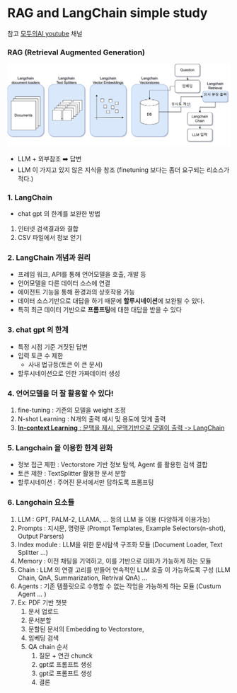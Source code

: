 # RAG and LangChain simple study
참고 [모두의AI youtube](https://www.youtube.com/@AI-km1yn) 채널
### RAG (Retrieval Augmented Generation)
![RAG](img/Langchain_retrieval.png)
- LLM + 외부참조 ➡️ 답변
- LLM 이 가지고 있지 않은 지식을 참조 (finetuning 보다는 좀더 요구되는 리소스가 적다.)

### 1. LangChain
- chat gpt 의 한계를 보완한 방법
1. 인터넷 검색결과와 결합
2. CSV 파일에서 정보 얻기

### 2. LangChain 개념과 원리
- 프레임 워크, API를 통해 언어모델을 호출, 개발 등
- 언어모델을 다른 데이터 소스에 연결
- 에이전트 기능을 통해 환경과의 상호작용 가능
- 데이터 소스기반으로 대답을 하기 때문에 **할루시네이션**에 보완될 수 있다.
- 특히 최근 데이터 기반으로 **프롬프팅**에 대한 대답을 받을 수 있다

### 3. chat gpt 의 한계
- 특정 시점 기준 거짓된 답변
- 입력 토큰 수 제한
    - 사내 법규등(토큰 이 큰 문서)
- 할루시네이션으로 인한 가짜데이터 생성

### 4. 언어모델을 더 잘 활용할 수 있다!
1. fine-tuning : 기존의 모델을 weight 조정
2. N-shot Learning : N개의 출력 예시 및 용도에 맞게 출력
3. <u>**In-context Learning** : 문맥을 제시, 문맥기반으로 모델이 출력 -> LangChain</u>

### 5. Langchain 을 이용한 한계 완화
- 정보 접근 제한 : Vectorstore 기반 정보 탐색, Agent 를 활용한 검색 결합
- 토큰 제한 : TextSplitter 활용한 문서 분할
- 할루시네이션 : 주어진 문서에서만 답하도록 프롬프팅

### 6. Langchain 요소들
1. LLM : GPT, PALM-2, LLAMA, ... 등의 LLM 을 이용 (다양하게 이용가능)
2. Prompts : 지시문, 명령문 (Prompt Templates, Example Selectors(n-shot), Output Parsers)
3. Index module : LLM을 위한 문서탐색 구조화 모듈 (Document Loader, Text Splitter ...)
4. Memory : 이전 채팅을 기억하고, 이를 기반으로 대화가 가능하게 하는 모듈
5. Chain : LLM 의 연결 고리를 만들어 연속적인 LLM 호출 이 가능하도록 구성 (LLM Chain, QnA, Summarization, Retrival QnA) ...
6. Agents : 기존 템플릿으로 수행할 수 없는 작업을 가능하게 하는 모듈 (Custum Agent ... )
7. Ex: PDF 기반 챗봇
    1. 문서 업로드
    2. 문서분할
    3. 문할된 문서의 Embedding to Vectorstore, 
    4. 임베딩 검색
    5. QA chain 순서
        1. 질문 + 연관 chunck
        2. gpt로 프롬프트 생성
        3. gpt로 프롬프트 생성
        4. 결론